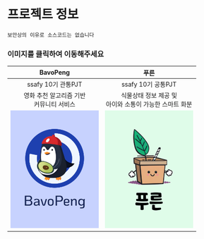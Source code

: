 # 프로젝트 정보
`보안상의 이유로 소스코드는 없습니다`
### **이미지를 클릭하여 이동해주세요**

|BavoPeng|푸른|
|:--:|:--:|
|ssafy 10기 관통PJT|ssafy 10기 공통PJT|
|영화 추천 알고리즘 기반 </br>커뮤니티 서비스|식물상태 정보 제공 및 </br>아이와 소통이 가능한 스마트 화분|
|[<img src="readme.asset/bavopeng.svg" width="200">](https://github.com/pengisblue/portfolio/tree/master/BavoPeng)|[<img src="readme.asset/puleun.svg" width="200">](https://github.com/pengisblue/portfolio/tree/master/Puleun)|
